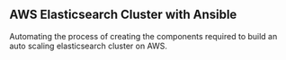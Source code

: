 ## AWS Elasticsearch Cluster with Ansible

Automating the process of creating the components required to build an auto scaling elasticsearch cluster on AWS.

